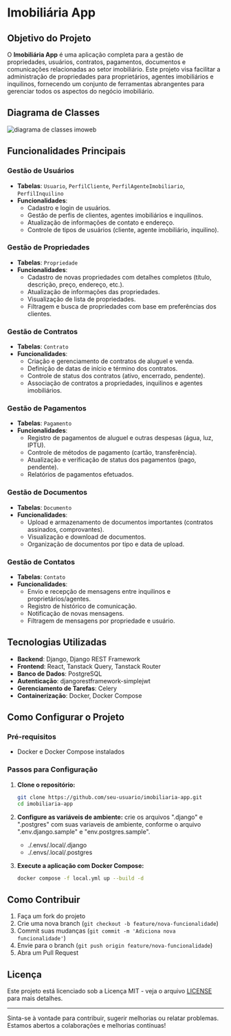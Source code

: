 # Imobiliária App

## Objetivo do Projeto

O **Imobiliária App** é uma aplicação completa para a gestão de propriedades, usuários, contratos, pagamentos, documentos e comunicações relacionadas ao setor imobiliário. Este projeto visa facilitar a administração de propriedades para proprietários, agentes imobiliários e inquilinos, fornecendo um conjunto de ferramentas abrangentes para gerenciar todos os aspectos do negócio imobiliário.


## Diagrama de Classes
![diagrama de classes imoweb](https://github.com/user-attachments/assets/4fa7764b-36b6-475f-b1eb-66b3134094e4)



## Funcionalidades Principais

### Gestão de Usuários
- **Tabelas**: `Usuario`, `PerfilCliente`, `PerfilAgenteImobiliario`, `PerfilInquilino`
- **Funcionalidades**:
  - Cadastro e login de usuários.
  - Gestão de perfis de clientes, agentes imobiliários e inquilinos.
  - Atualização de informações de contato e endereço.
  - Controle de tipos de usuários (cliente, agente imobiliário, inquilino).

### Gestão de Propriedades
- **Tabelas**: `Propriedade`
- **Funcionalidades**:
  - Cadastro de novas propriedades com detalhes completos (título, descrição, preço, endereço, etc.).
  - Atualização de informações das propriedades.
  - Visualização de lista de propriedades.
  - Filtragem e busca de propriedades com base em preferências dos clientes.

### Gestão de Contratos
- **Tabelas**: `Contrato`
- **Funcionalidades**:
  - Criação e gerenciamento de contratos de aluguel e venda.
  - Definição de datas de início e término dos contratos.
  - Controle de status dos contratos (ativo, encerrado, pendente).
  - Associação de contratos a propriedades, inquilinos e agentes imobiliários.

### Gestão de Pagamentos
- **Tabelas**: `Pagamento`
- **Funcionalidades**:
  - Registro de pagamentos de aluguel e outras despesas (água, luz, IPTU).
  - Controle de métodos de pagamento (cartão, transferência).
  - Atualização e verificação de status dos pagamentos (pago, pendente).
  - Relatórios de pagamentos efetuados.

### Gestão de Documentos
- **Tabelas**: `Documento`
- **Funcionalidades**:
  - Upload e armazenamento de documentos importantes (contratos assinados, comprovantes).
  - Visualização e download de documentos.
  - Organização de documentos por tipo e data de upload.

### Gestão de Contatos
- **Tabelas**: `Contato`
- **Funcionalidades**:
  - Envio e recepção de mensagens entre inquilinos e proprietários/agentes.
  - Registro de histórico de comunicação.
  - Notificação de novas mensagens.
  - Filtragem de mensagens por propriedade e usuário.

## Tecnologias Utilizadas

- **Backend**: Django, Django REST Framework
- **Frontend**: React, Tanstack Query, Tanstack Router
- **Banco de Dados**: PostgreSQL
- **Autenticação**: djangorestframework-simplejwt
- **Gerenciamento de Tarefas**: Celery
- **Containerização**: Docker, Docker Compose

## Como Configurar o Projeto

### Pré-requisitos
- Docker e Docker Compose instalados

### Passos para Configuração

1. **Clone o repositório:**
   ```bash
   git clone https://github.com/seu-usuario/imobiliaria-app.git
   cd imobiliaria-app
   ```

2. **Configure as variáveis de ambiente:**
   crie os arquivos ".django" e ".postgres" com suas variaveis de ambiente, conforme o arquivo ".env.django.sample" e "env.postgres.sample".
      - ./.envs/.local/.django
      - ./.envs/.local/.postgres

3. **Execute a aplicação com Docker Compose:**
   ```bash
   docker compose -f local.yml up --build -d
   ```

## Como Contribuir

1. Faça um fork do projeto
2. Crie uma nova branch (`git checkout -b feature/nova-funcionalidade`)
3. Commit suas mudanças (`git commit -m 'Adiciona nova funcionalidade'`)
4. Envie para o branch (`git push origin feature/nova-funcionalidade`)
5. Abra um Pull Request

## Licença

Este projeto está licenciado sob a Licença MIT - veja o arquivo [LICENSE](LICENSE) para mais detalhes.

---

Sinta-se à vontade para contribuir, sugerir melhorias ou relatar problemas. Estamos abertos a colaborações e melhorias contínuas!
